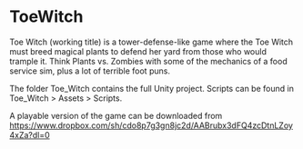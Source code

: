 # ToeWitch
Toe Witch (working title) is a tower-defense-like game where the Toe Witch must breed magical plants to defend her yard from those who would trample it. Think Plants vs. Zombies with some of the mechanics of a food service sim, plus a lot of terrible foot puns.

The folder Toe_Witch contains the full Unity project. Scripts can be found in Toe_Witch > Assets > Scripts.

A playable version of the game can be downloaded from https://www.dropbox.com/sh/cdo8p7g3gn8jc2d/AABrubx3dFQ4zcDtnLZoy4xZa?dl=0
